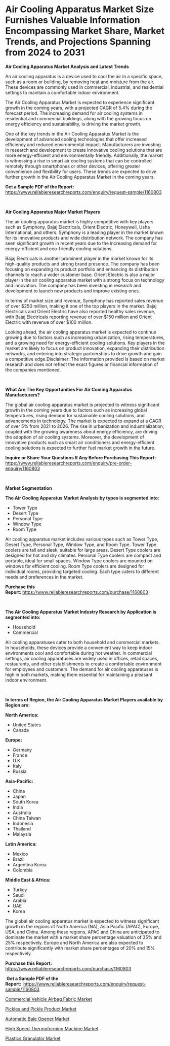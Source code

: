 <p><h1>Air Cooling Apparatus Market Size Furnishes Valuable Information Encompassing Market Share, Market Trends, and Projections Spanning from 2024 to 2031</h1></p><p><strong>Air Cooling Apparatus Market Analysis and Latest Trends</strong></p>
<p><p>An air cooling apparatus is a device used to cool the air in a specific space, such as a room or building, by removing heat and moisture from the air. These devices are commonly used in commercial, industrial, and residential settings to maintain a comfortable indoor environment.</p><p>The Air Cooling Apparatus Market is expected to experience significant growth in the coming years, with a projected CAGR of 5.4% during the forecast period. The increasing demand for air cooling systems in residential and commercial buildings, along with the growing focus on energy efficiency and sustainability, is driving the market growth.</p><p>One of the key trends in the Air Cooling Apparatus Market is the development of advanced cooling technologies that offer increased efficiency and reduced environmental impact. Manufacturers are investing in research and development to create innovative cooling solutions that are more energy-efficient and environmentally friendly. Additionally, the market is witnessing a rise in smart air cooling systems that can be controlled remotely through smartphones or other devices, offering greater convenience and flexibility for users. These trends are expected to drive further growth in the Air Cooling Apparatus Market in the coming years.</p></p>
<p><strong>Get a Sample PDF of the Report:&nbsp;</strong> <a href="https://www.reliableresearchreports.com/enquiry/request-sample/1160803">https://www.reliableresearchreports.com/enquiry/request-sample/1160803</a></p>
<p>&nbsp;</p>
<p><strong>Air Cooling Apparatus Major Market Players</strong></p>
<p><p>The air cooling apparatus market is highly competitive with key players such as Symphony, Bajaj Electricals, Orient Electric, Honeywell, Usha International, and others. Symphony is a leading player in the market known for its innovative products and wide distribution network. The company has seen significant growth in recent years due to the increasing demand for energy-efficient and eco-friendly cooling solutions.</p><p>Bajaj Electricals is another prominent player in the market known for its high-quality products and strong brand presence. The company has been focusing on expanding its product portfolio and enhancing its distribution channels to reach a wider customer base. Orient Electric is also a major player in the air cooling apparatus market with a strong focus on technology and innovation. The company has been investing in research and development to launch new products and improve existing ones.</p><p>In terms of market size and revenue, Symphony has reported sales revenue of over $250 million, making it one of the top players in the market. Bajaj Electricals and Orient Electric have also reported healthy sales revenue, with Bajaj Electricals reporting revenue of over $150 million and Orient Electric with revenue of over $100 million.</p><p>Looking ahead, the air cooling apparatus market is expected to continue growing due to factors such as increasing urbanization, rising temperatures, and a growing need for energy-efficient cooling solutions. Key players in the market are likely to focus on product innovation, expanding their distribution networks, and entering into strategic partnerships to drive growth and gain a competitive edge.Disclaimer: The information provided is based on market research and does not reflect the exact figures or financial information of the companies mentioned.</p></p>
<p>&nbsp;</p>
<p><strong>What Are The Key Opportunities For Air Cooling Apparatus Manufacturers?</strong></p>
<p><p>The global air cooling apparatus market is projected to witness significant growth in the coming years due to factors such as increasing global temperatures, rising demand for sustainable cooling solutions, and advancements in technology. The market is expected to expand at a CAGR of over 5% from 2021 to 2026. The rise in urbanization and industrialization, coupled with the growing awareness about energy efficiency, are driving the adoption of air cooling systems. Moreover, the development of innovative products such as smart air conditioners and energy-efficient cooling solutions is expected to further fuel market growth in the future.</p></p>
<p><strong>Inquire or Share Your Questions If Any Before Purchasing This Report:</strong> <a href="https://www.reliableresearchreports.com/enquiry/pre-order-enquiry/1160803">https://www.reliableresearchreports.com/enquiry/pre-order-enquiry/1160803</a></p>
<p>&nbsp;</p>
<p><strong>Market Segmentation</strong></p>
<p><strong>The Air Cooling Apparatus Market Analysis by types is segmented into:</strong></p>
<p><ul><li>Tower Type</li><li>Desert Type</li><li>Personal Type</li><li>Window Type</li><li>Room Type</li></ul></p>
<p><p>Air cooling apparatus market includes various types such as Tower Type, Desert Type, Personal Type, Window Type, and Room Type. Tower Type coolers are tall and sleek, suitable for large areas. Desert Type coolers are designed for hot and dry climates. Personal Type coolers are compact and portable, ideal for small spaces. Window Type coolers are mounted on windows for efficient cooling. Room Type coolers are designed for individual rooms, providing targeted cooling. Each type caters to different needs and preferences in the market.</p></p>
<p><strong>Purchase this Report:&nbsp;</strong><a href="https://www.reliableresearchreports.com/purchase/1160803">https://www.reliableresearchreports.com/purchase/1160803</a></p>
<p>&nbsp;</p>
<p><strong>The Air Cooling Apparatus Market Industry Research by Application is segmented into:</strong></p>
<p><ul><li>Household</li><li>Commercial</li></ul></p>
<p><p>Air cooling apparatuses cater to both household and commercial markets. In households, these devices provide a convenient way to keep indoor environments cool and comfortable during hot weather. In commercial settings, air cooling apparatuses are widely used in offices, retail spaces, restaurants, and other establishments to create a comfortable environment for employees and customers. The demand for air cooling apparatuses is high in both markets, making them essential for maintaining a pleasant indoor environment.</p></p>
<p>&nbsp;</p>
<p><strong>In terms of Region, the Air Cooling Apparatus Market Players available by Region are:</strong></p>
<p>
    <p> <strong> North America: </strong>
        <ul>
            <li>United States</li>
            <li>Canada</li>
        </ul>
        </p> 
    <p> <strong> Europe: </strong>
        <ul>
            <li>Germany</li>
            <li>France</li>
            <li>U.K.</li>
            <li>Italy</li>
            <li>Russia</li>
        </ul>
        </p> 
    <p> <strong> Asia-Pacific: </strong>
        <ul>
            <li>China</li>
            <li>Japan</li>
            <li>South Korea</li>
            <li>India</li>
            <li>Australia</li>
            <li>China Taiwan</li>
            <li>Indonesia</li>
            <li>Thailand</li>
            <li>Malaysia</li>
        </ul>
        </p> 
    <p> <strong> Latin America: </strong>
        <ul>
            <li>Mexico</li>
            <li>Brazil</li>
            <li>Argentina Korea</li>
            <li>Colombia</li>
        </ul>
        </p> 
    <p> <strong> Middle East & Africa: </strong>
        <ul>
            <li>Turkey</li>
            <li>Saudi</li>
            <li>Arabia</li>
            <li>UAE</li>
            <li>Korea</li>
        </ul>
    </p>
    </p>
<p><p>The global air cooling apparatus market is expected to witness significant growth in the regions of North America (NA), Asia Pacific (APAC), Europe, USA, and China. Among these regions, APAC and China are anticipated to dominate the market with a market share percentage valuation of 35% and 25% respectively. Europe and North America are also expected to contribute significantly with market share percentages of 20% and 15% respectively.</p></p>
<p><strong>Purchase this Report: </strong><a href="https://www.reliableresearchreports.com/purchase/1160803">https://www.reliableresearchreports.com/purchase/1160803</a></p>
<p>&nbsp;<strong>Get a Sample PDF of the Report:&nbsp;&nbsp;</strong><a href="https://www.reliableresearchreports.com/enquiry/request-sample/1160803">https://www.reliableresearchreports.com/enquiry/request-sample/1160803</a></p>
<p><strong></strong></p>
<p><p><a href="https://github.com/santosh758595/Market-Research-Report-List-3/blob/main/commercial-vehicle-airbag-fabric-market.md">Commercial Vehicle Airbag Fabric Market</a></p><p><a href="https://github.com/rahu1502/Market-Research-Report-List-2/blob/main/pickles-and-pickle-product-market.md">Pickles and Pickle Product Market</a></p><p><a href="https://medium.com/p/dcf5b6691ed2/edit">Automatic Bale Opener Market</a></p><p><a href="https://medium.com/p/cd25b6827e50/edit">High Speed Thermoforming Machine Market</a></p><p><a href="https://medium.com/p/c90bbdde5b04/edit">Plastics Granulator Market</a></p></p>